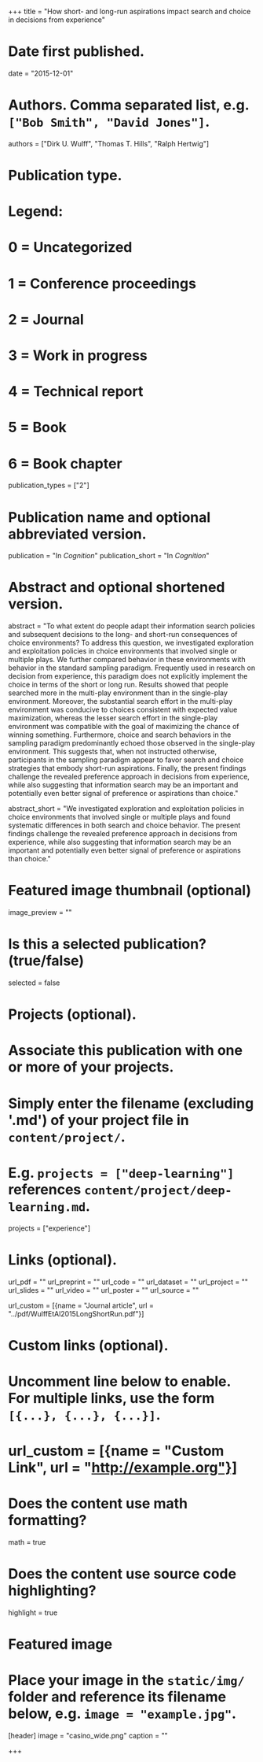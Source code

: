 +++
title = "How short- and long-run aspirations impact search and choice in decisions from experience"

# Date first published.
date = "2015-12-01"

# Authors. Comma separated list, e.g. `["Bob Smith", "David Jones"]`.
authors = ["Dirk U. Wulff", "Thomas T. Hills", "Ralph Hertwig"]

# Publication type.
# Legend:
# 0 = Uncategorized
# 1 = Conference proceedings
# 2 = Journal
# 3 = Work in progress
# 4 = Technical report
# 5 = Book
# 6 = Book chapter
publication_types = ["2"]

# Publication name and optional abbreviated version.
publication = "In *Cognition*"
publication_short = "In *Cognition*"

# Abstract and optional shortened version.
abstract = "To what extent do people adapt their information search policies and subsequent decisions to the long- and short-run consequences of choice environments? To address this question, we investigated exploration and exploitation policies in choice environments that involved single or multiple plays. We further compared behavior in these environments with behavior in the standard sampling paradigm. Frequently used in research on decision from experience, this paradigm does not explicitly implement the choice in terms of the short or long run. Results showed that people searched more in the multi-play environment than in the single-play environment. Moreover, the substantial search effort in the multi-play environment was conducive to choices consistent with expected value maximization, whereas the lesser search effort in the single-play environment was compatible with the goal of maximizing the chance of winning something. Furthermore, choice and search behaviors in the sampling paradigm predominantly echoed those observed in the single-play environment. This suggests that, when not instructed otherwise, participants in the sampling paradigm appear to favor search and choice strategies that embody short-run aspirations. Finally, the present findings challenge the revealed preference approach in decisions from experience, while also suggesting that information search may be an important and potentially even better signal of preference or aspirations than choice."

abstract_short = "We investigated exploration and exploitation policies in choice environments that involved single or multiple plays and found systematic differences in both search and choice behavior. The present findings challenge the revealed preference approach in decisions from experience, while also suggesting that information search may be an important and potentially even better signal of preference or aspirations than choice."

# Featured image thumbnail (optional)
image_preview = ""

# Is this a selected publication? (true/false)
selected = false

# Projects (optional).
#   Associate this publication with one or more of your projects.
#   Simply enter the filename (excluding '.md') of your project file in `content/project/`.
#   E.g. `projects = ["deep-learning"]` references `content/project/deep-learning.md`.
projects = ["experience"]

# Links (optional).
url_pdf = ""
url_preprint = ""
url_code = ""
url_dataset = ""
url_project = ""
url_slides = ""
url_video = ""
url_poster = ""
url_source = ""

url_custom = [{name = "Journal article", url = "../pdf/WulffEtAl2015LongShortRun.pdf"}]

# Custom links (optional).
#   Uncomment line below to enable. For multiple links, use the form `[{...}, {...}, {...}]`.
# url_custom = [{name = "Custom Link", url = "http://example.org"}]

# Does the content use math formatting?
math = true

# Does the content use source code highlighting?
highlight = true

# Featured image
# Place your image in the `static/img/` folder and reference its filename below, e.g. `image = "example.jpg"`.
[header]
image = "casino_wide.png"
caption = ""

+++
